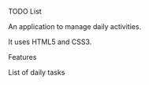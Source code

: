 TODO List

An application to manage daily activities.

It uses HTML5 and CSS3.

Features

List of daily tasks


